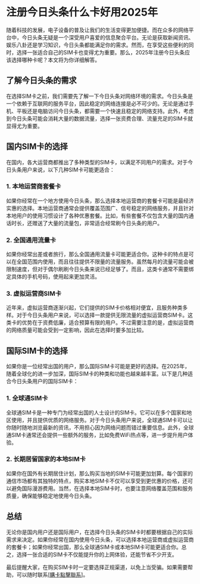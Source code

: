 # 注册今日头条什么卡好用2025年

随着科技的发展，电子设备的普及让我们的生活变得更加便捷。而在众多的网络平台中，今日头条无疑是一个深受用户喜爱的信息聚合平台。无论是获取新闻资讯、娱乐八卦还是学习知识，今日头条都能满足你的需求。然而，在享受这些便利的同时，选择一张适合自己的SIM卡也变得尤为重要。那么，2025年注册今日头条应该选择哪种卡呢？本文将为你详细解答。

## 了解今日头条的需求

在选择SIM卡之前，我们需要先了解一下今日头条对网络环境的需求。今日头条是一个依赖于互联网的服务平台，因此稳定的网络连接是必不可少的。无论是通过手机、平板还是电脑访问今日头条，都需要一个快速且稳定的网络支持。此外，考虑到今日头条可能会消耗大量的数据流量，选择一张资费合理、流量充足的SIM卡就显得尤为重要。

## 国内SIM卡的选择

在国内，各大运营商都推出了多种类型的SIM卡，以满足不同用户的需求。对于今日头条用户来说，以下几种SIM卡可能更适合：

### 1. 本地运营商套餐卡

如果你经常在一个地方使用今日头条，那么选择本地运营商的套餐卡可能是最经济实惠的选择。本地运营商通常会提供覆盖范围广、信号稳定的网络服务，并且针对本地用户的使用习惯设计了各种优惠套餐。比如，有些套餐不仅包含大量的国内通话时长，还赠送了大量的流量包，非常适合经常刷今日头条的用户。

### 2. 全国通用流量卡

如果你经常出差或者旅行，那么全国通用流量卡可能更适合你。这种卡的特点是可以在全国范围内使用，而且往往提供不限量的流量服务。虽然每月的流量可能会被限制速度，但对于偶尔刷刷今日头条来说已经足够了。而且，这类卡通常不需要绑定具体的手机号码，使用起来更加灵活。

### 3. 虚拟运营商SIM卡

近年来，虚拟运营商逐渐兴起，它们提供的SIM卡价格相对便宜，且服务种类多样。对于今日头条用户来说，可以选择一款提供无限流量的虚拟运营商SIM卡。这类卡的优势在于资费低廉，适合预算有限的用户。不过需要注意的是，虚拟运营商的网络质量可能会受到一定影响，因此在选择时要多加比较。

## 国际SIM卡的选择

如果你是一位经常出国的用户，那么国际SIM卡可能是更好的选择。在2025年，随着全球化的进一步加深，国际SIM卡的种类和功能也越来越丰富。以下是几种适合今日头条用户的国际SIM卡：

### 1. 全球通SIM卡

全球通SIM卡是一种专门为经常出国的人士设计的SIM卡。它可以在多个国家和地区使用，并且提供优质的网络服务。对于今日头条用户来说，全球通SIM卡可以让你随时随地浏览最新的资讯，不用担心因为网络问题而错过重要信息。此外，全球通SIM卡通常还会提供一些额外的服务，比如免费WiFi热点等，进一步提升用户体验。

### 2. 长期居留国家的本地SIM卡

如果你在国外有长期居住计划，那么购买当地的SIM卡可能更加划算。每个国家的通信市场都有其独特的特点，购买本地SIM卡不仅可以享受到更优惠的价格，还可以避免国际漫游费用。当然，在选择本地SIM卡时，也要注意网络覆盖范围和服务质量，确保能够稳定地使用今日头条。

## 总结

无论你是国内用户还是国际用户，在选择今日头条的SIM卡时都要根据自己的实际需求来决定。如果你经常在国内使用今日头条，可以选择本地运营商或虚拟运营商的套餐卡；如果你经常出国，那么全球通SIM卡或本地SIM卡可能更适合你。总之，选择一张合适的SIM卡不仅能提升你的上网体验，还能节省不少开支。

最后提醒大家，在购买SIM卡时一定要选择正规渠道，以免上当受骗。如果需要帮助，可以随时联系[[購卡點擊聯系](https://t.me/s/esim1088)]。